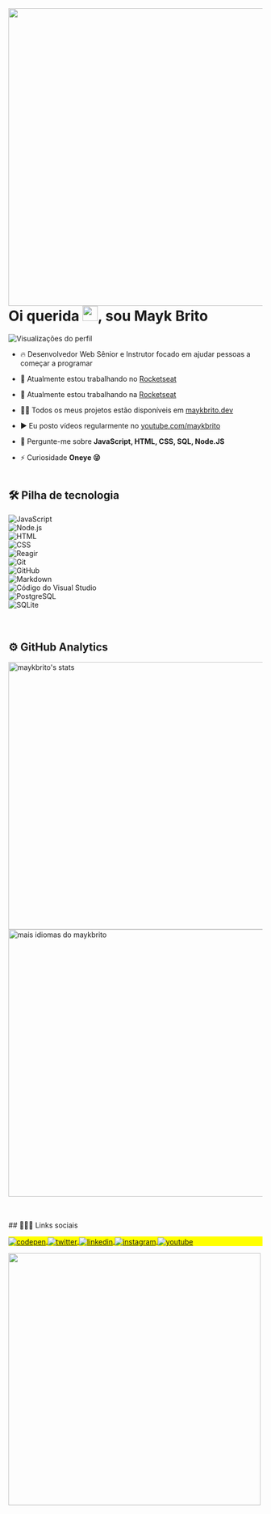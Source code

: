 <img align="right" height="590em" src="https://raw.githubusercontent.com/gist/maykbrito/618ef18e3bbb7cdfd200f3a4fc1aabc6/raw/201d47c76006c99fe0dc55ea92e76bdca5537f08/githubcard.svg"/>
<h1 align="left">Oi querida <img src="https://raw.githubusercontent.com/gist/JoaoVitorHz/bbd76d9d7839acaf2e648ee4947ad0d6/raw/0663f4ce2cd9dc7dcac6642139993b308a85843b/githubcard.svg" width="30px">, sou Mayk Brito</h1 >
<p align="left"> <img src="https://komarev.com/ghpvc/?username=maykbrito&color=yellow" alt="Visualizações do perfil" /> </p>

- 🔥 Desenvolvedor Web Sênior e Instrutor focado em ajudar pessoas a começar a programar

- 🔭 Atualmente estou trabalhando no [ Rocketseat ](https://github.com/Rocketseat)
- 🔭 Atualmente estou trabalhando na [ Rocketseat ](https://github.com/Rocketseat)

- 👨‍💻 Todos os meus projetos estão disponíveis em [ maykbrito.dev ](https://maykbrito.dev)

- ▶️ Eu posto vídeos regularmente no [ youtube.com/maykbrito ](https://youtube.com/maykbrito)
- 💬 Pergunte-me sobre **JavaScript, HTML, CSS, SQL, Node.JS**
- ⚡ Curiosidade **Oneye 😜**
<br><br>
##  🛠   Pilha de tecnologia
![ JavaScript ](https://img.shields.io/badge/-JavaScript-05122A?style=flat&logo=javascript)  
![ Node.js ](https://img.shields.io/badge/-Node.js-05122A?style=flat&logo=node.js)  
![ HTML ](https://img.shields.io/badge/-HTML-05122A?style=flat&logo=HTML5)  
![ CSS ](https://img.shields.io/badge/-CSS-05122A?style=flat&logo=CSS3&logoColor=1572B6)  
![ Reagir ](https://img.shields.io/badge/-React-05122A?style=flat&logo=react)  
![ Git ](https://img.shields.io/badge/-Git-05122A?style=flat&logo=git)  
![ GitHub ](https://img.shields.io/badge/-GitHub-05122A?style=flat&logo=github)  
![ Markdown ](https://img.shields.io/badge/-Markdown-05122A?style=flat&logo=markdown)  
![ Código do Visual Studio ](https://img.shields.io/badge/-Visual%20Studio%20Code-05122A?style=flat&logo=visual-studio-code&logoColor=007ACC)  
![ PostgreSQL ](https://img.shields.io/badge/-PostgreSQL-05122A?style=flat&logo=postgresql)  
![ SQLite ](https://img.shields.io/badge/-SQLite-05122A?style=flat&logo=sqlite)  
<br><br>
##  ⚙️   GitHub Analytics
<p align="esquerda">
<img width="530em" src="https://github-readme-stats.vercel.app/api?username=maykbrito&show_icons=true&theme=vision-friendly-dark" alt="maykbrito's stats"/>
<img width="530em" src="https://github-readme-stats.vercel.app/api/top-langs/?username=maykbrito&layout=compact&theme=vision-friendly-dark" alt="mais idiomas do maykbrito" />
</p>
<br><br>
##  👨🏽‍🦲   Links sociais
<p align="left" style="background:yellow">
<a href="https://codepen.io/maykbrito" target="_blank">
  <img align="center" src="https://img.shields.io/badge/-maykbrito-05122A?style=flat&logo=codepen" alt="codepen"/>
</a>
<a href="https://twitter.com/maykbrito" target="_blank">
  <img align="center" src="https://img.shields.io/badge/-maykbrito-05122A?style=flat&logo=twitter" alt="twitter"/>  
</a>
<a href="https://linkedin.com/in/maykbrito" target="_blank">
  <img align="center" src="https://img.shields.io/badge/-maykbrito-05122A?style=flat&logo=linkedin" alt="linkedin"/>
</a>
<a href="https://instagram.com/maykbrito" target="_blank">
<img align="center" src="https://img.shields.io/badge/-maykbrito-05122A?style=flat&logo=instagram" alt="instagram"/>
</a>
<a href="https://youtube.com/maykbrito" target="_blank">
<img align="center" src="https://img.shields.io/badge/-maykbrito-05122A?style=flat&logo=youtube" alt="youtube"/>
</a>
</p>
<img width="500em" src="https://github-readme-twitter-gazf.vercel.app/api?id=maykbrito&layout=wide&show_reply=off&show_retweet=off" />
<!--
**maykbrito/maykbrito** é um repositório ✨ _special_ ✨ porque seu `README.md` (este arquivo) aparece no seu perfil do GitHub.
Aqui estão algumas ideias para você começar:
- 🔭 Atualmente estou trabalhando em...
- 🌱 Atualmente estou aprendendo...
- 👯 Estou procurando colaborar em...
- 🤔 Estou procurando ajuda com...
- 💬 Pergunte-me sobre ...
- 📫 Como chegar até mim: ...
- 😄 Pronomes: ...
- ⚡ Curiosidade: ...
-->

